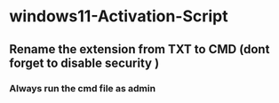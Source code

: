 # windows11-Activation-Script


## Rename the extension from TXT to  CMD    (dont forget to disable security  ) 

### Always run the cmd file as admin 
